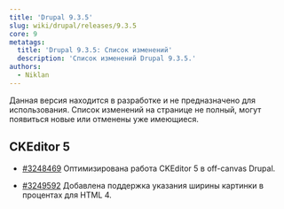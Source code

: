 ```yaml
---
title: 'Drupal 9.3.5'
slug: wiki/drupal/releases/9.3.5
core: 9 
metatags:
  title: 'Drupal 9.3.5: Список изменений'
  description: 'Список изменений Drupal 9.3.5.'
authors:
  - Niklan
---
```


<Aside type="warning" header="Разрабатываемая версия">

Данная версия находится в разработке и не предназначено для использования. Список изменений на странице не полный, могут появиться новые или отменены уже имеющиеся.

</Aside>

## CKEditor 5

* [#3248469](https://www.drupal.org/node/3248469) Оптимизирована работа CKEditor 5 в off-canvas Drupal.

* [#3249592](https://www.drupal.org/node/3249592) Добавлена поддержка указания ширины картинки в процентах для HTML 4.